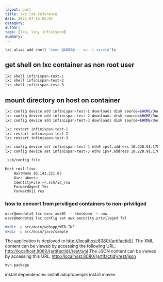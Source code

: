 ```yaml
---
layout: post
title: lxc lxd reference
date: 2021-07-15 02:07
category: 
author: 
tags: [lxc, lxd, infinispan]
summary: 
---
```


```bash
lxc alias add shell "exec @ARGS@ -- su -l servid"lx
```

## get shell on lxc container as non root user

```bash
lxc shell infinispan-test-1
lxc shell infinispan-test-2
lxc shell infinispan-test-3
```

## mount directory on host on container

```bash
lxc config device add infinispan-test-1 downloads disk source=$HOME/Downloads path=/home/servid/Downloads
lxc config device add infinispan-test-2 downloads disk source=$HOME/Downloads path=/home/servid/Downloads
lxc config device add infinispan-test-3 downloads disk source=$HOME/Downloads path=/home/servid/Downloads
```

```bash
lxc restart infinispan-test-1
lxc restart infinispan-test-2
lxc restart infinispan-test-3
```

```bash
lxc config device set infinispan-test-4 eth0 ipv4.address 10.228.91.178
lxc config device set infinispan-test-5 eth0 ipv4.address 10.228.91.178
```

```bash
.ssh/config file

Host ros1-live
    HostName 10.141.221.65
    User ubuntu
    IdentityFile ~/.ssh/id_rsa
    ForwardAgent Yes
    ForwardX11 Yes
```

### how to convert from priviliged containers to non-priviliged

```bash
user@mendota$ lxc exec awx01 -- shutdown -h now
user@mendota$ lxc config set awx security.privileged fal
```

```bash
mkdir -p src/main/webapp/WEB-INF
mkdir -p src/main/java/sample
```

The application is deployed to <http://localhost:8080/{artifactId}/>.
The XML content can be viewed by accessing the following URL: <http://localhost:8080/{artifactId}/rest/xml>
The JSON content can be viewed by accessing this URL: <http://localhost:8080/{artifactId}/rest/json>

```bash
mvn package
```

install dependencies
install adoptopenjdk
install maven

